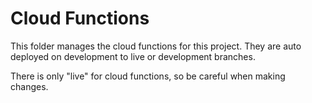 # Cloud Functions
This folder manages the cloud functions for this project. They are auto deployed on development to live or development branches.

There is only "live" for cloud functions, so be careful when making changes.